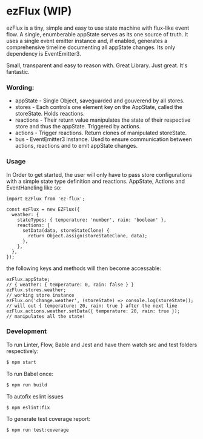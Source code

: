 # ezFlux (WIP)

ezFlux is a tiny, simple and easy to use state machine with flux-like event flow.
A single, enumberable appState serves as its one source of truth.
It uses a single event emitter instance and, if enabled, generates a comprehensive timeline documenting all appState changes.
Its only dependency is EventEmitter3.

Small, transparent and easy to reason with. Great Library. Just great. It's fantastic.

### Wording:

- appState - Single Object, saveguarded and gouverend by all stores.
- stores - Each controls one element key on the AppState, called the storeState. Holds reactions.
- reactions - Their return value manipulates the state of their respective store and thus the appState. Triggered by actions.
- actions - Trigger reactions. Return clones of manipulated storeState.
- bus - EventEmitter3 instance. Used to ensure communication between actions, reactions and to emit appState changes.

### Usage
In Order to get started, the user will only have to pass store configurations with a simple state type definition and reactions.
AppState, Actions and EventHandling like so:

```JS
import EZFlux from 'ez-flux';

const ezFlux = new EZFlux({
  weather: {
    stateTypes: { temperature: 'number', rain: 'boolean' },
    reactions: {
      setData(data, storeStateClone) {
        return Object.assign(storeStateClone, data);
      },
    },
  },
});
```

the following keys and methods will then become accessable:

```JS
ezFlux.appState;
// { weather: { temperature: 0, rain: false } }
ezFlux.stores.weather;
// working store instance
ezFlux.on('change.weather', (storeState) => console.log(storeState));
// will out { temperature: 20, rain: true } after the next line
ezFlux.actions.weather.setData({ temperature: 20, rain: true });
// manipulates all the state!
```

### Development

To run Linter, Flow, Bable and Jest and have them watch src and test folders respectively:
```sh
$ npm start
```

To run Babel once:
```sh
$ npm run build
```
To autofix eslint issues

```sh
$ npm eslint:fix
```
To generate test coverage report:

```sh
$ npm run test:coverage
```

